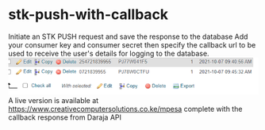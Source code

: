 # stk-push-with-callback
Initiate an STK PUSH request and save the response to the database
Add your consumer key and consumer secret then specify the callback url to be used to receive the user's details for logging to the database.
![Alt text](images/mpesa_call_back.PNG?raw=true "MPESA STKPUSH Callback Database Output")
A live version is available at https://www.creativecomputersolutions.co.ke/mpesa complete with the callback response from Daraja API

